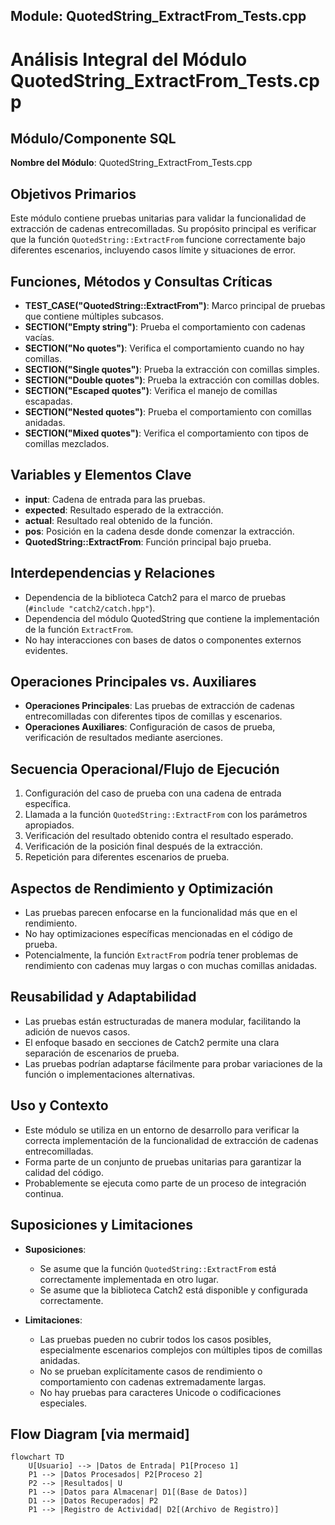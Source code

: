## Module: QuotedString_ExtractFrom_Tests.cpp
# Análisis Integral del Módulo QuotedString_ExtractFrom_Tests.cpp

## Módulo/Componente SQL
**Nombre del Módulo**: QuotedString_ExtractFrom_Tests.cpp

## Objetivos Primarios
Este módulo contiene pruebas unitarias para validar la funcionalidad de extracción de cadenas entrecomilladas. Su propósito principal es verificar que la función `QuotedString::ExtractFrom` funcione correctamente bajo diferentes escenarios, incluyendo casos límite y situaciones de error.

## Funciones, Métodos y Consultas Críticas
- **TEST_CASE("QuotedString::ExtractFrom")**: Marco principal de pruebas que contiene múltiples subcasos.
- **SECTION("Empty string")**: Prueba el comportamiento con cadenas vacías.
- **SECTION("No quotes")**: Verifica el comportamiento cuando no hay comillas.
- **SECTION("Single quotes")**: Prueba la extracción con comillas simples.
- **SECTION("Double quotes")**: Prueba la extracción con comillas dobles.
- **SECTION("Escaped quotes")**: Verifica el manejo de comillas escapadas.
- **SECTION("Nested quotes")**: Prueba el comportamiento con comillas anidadas.
- **SECTION("Mixed quotes")**: Verifica el comportamiento con tipos de comillas mezclados.

## Variables y Elementos Clave
- **input**: Cadena de entrada para las pruebas.
- **expected**: Resultado esperado de la extracción.
- **actual**: Resultado real obtenido de la función.
- **pos**: Posición en la cadena desde donde comenzar la extracción.
- **QuotedString::ExtractFrom**: Función principal bajo prueba.

## Interdependencias y Relaciones
- Dependencia de la biblioteca Catch2 para el marco de pruebas (`#include "catch2/catch.hpp"`).
- Dependencia del módulo QuotedString que contiene la implementación de la función `ExtractFrom`.
- No hay interacciones con bases de datos o componentes externos evidentes.

## Operaciones Principales vs. Auxiliares
- **Operaciones Principales**: Las pruebas de extracción de cadenas entrecomilladas con diferentes tipos de comillas y escenarios.
- **Operaciones Auxiliares**: Configuración de casos de prueba, verificación de resultados mediante aserciones.

## Secuencia Operacional/Flujo de Ejecución
1. Configuración del caso de prueba con una cadena de entrada específica.
2. Llamada a la función `QuotedString::ExtractFrom` con los parámetros apropiados.
3. Verificación del resultado obtenido contra el resultado esperado.
4. Verificación de la posición final después de la extracción.
5. Repetición para diferentes escenarios de prueba.

## Aspectos de Rendimiento y Optimización
- Las pruebas parecen enfocarse en la funcionalidad más que en el rendimiento.
- No hay optimizaciones específicas mencionadas en el código de prueba.
- Potencialmente, la función `ExtractFrom` podría tener problemas de rendimiento con cadenas muy largas o con muchas comillas anidadas.

## Reusabilidad y Adaptabilidad
- Las pruebas están estructuradas de manera modular, facilitando la adición de nuevos casos.
- El enfoque basado en secciones de Catch2 permite una clara separación de escenarios de prueba.
- Las pruebas podrían adaptarse fácilmente para probar variaciones de la función o implementaciones alternativas.

## Uso y Contexto
- Este módulo se utiliza en un entorno de desarrollo para verificar la correcta implementación de la funcionalidad de extracción de cadenas entrecomilladas.
- Forma parte de un conjunto de pruebas unitarias para garantizar la calidad del código.
- Probablemente se ejecuta como parte de un proceso de integración continua.

## Suposiciones y Limitaciones
- **Suposiciones**:
  - Se asume que la función `QuotedString::ExtractFrom` está correctamente implementada en otro lugar.
  - Se asume que la biblioteca Catch2 está disponible y configurada correctamente.
  
- **Limitaciones**:
  - Las pruebas pueden no cubrir todos los casos posibles, especialmente escenarios complejos con múltiples tipos de comillas anidadas.
  - No se prueban explícitamente casos de rendimiento o comportamiento con cadenas extremadamente largas.
  - No hay pruebas para caracteres Unicode o codificaciones especiales.
## Flow Diagram [via mermaid]
```mermaid
flowchart TD
    U[Usuario] --> |Datos de Entrada| P1[Proceso 1]
    P1 --> |Datos Procesados| P2[Proceso 2]
    P2 --> |Resultados| U
    P1 --> |Datos para Almacenar| D1[(Base de Datos)]
    D1 --> |Datos Recuperados| P2
    P1 --> |Registro de Actividad| D2[(Archivo de Registro)]
```
